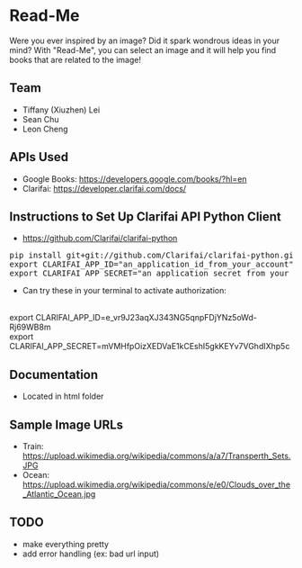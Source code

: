 # Read-Me

Were you ever inspired by an image? Did it spark wondrous ideas in your mind?
With "Read-Me", you can select an image and it will help you find books that are related to the image! 

## Team
- Tiffany (Xiuzhen) Lei  
- Sean Chu               
- Leon Cheng            

## APIs Used
- Google Books: https://developers.google.com/books/?hl=en
- Clarifai: https://developer.clarifai.com/docs/

## Instructions to Set Up Clarifai API Python Client
- https://github.com/Clarifai/clarifai-python
<pre>
pip install git+git://github.com/Clarifai/clarifai-python.git
export CLARIFAI_APP_ID="an_application_id_from_your_account"
export CLARIFAI_APP_SECRET="an_application_secret_from_your_account"
</pre>


- Can try these in your terminal to activate authorization:
<br />
export CLARIFAI_APP_ID=e_vr9J23aqXJ343NG5qnpFDjYNz5oWd-Rj69WB8m
<br />
export CLARIFAI_APP_SECRET=mVMHfpOizXEDVaE1kCEshI5gkKEYv7VGhdIXhp5c



## Documentation
- Located in html folder

## Sample Image URLs
- Train: https://upload.wikimedia.org/wikipedia/commons/a/a7/Transperth_Sets.JPG
- Ocean: https://upload.wikimedia.org/wikipedia/commons/e/e0/Clouds_over_the_Atlantic_Ocean.jpg


## TODO
- make everything pretty
- add error handling (ex: bad url input)
